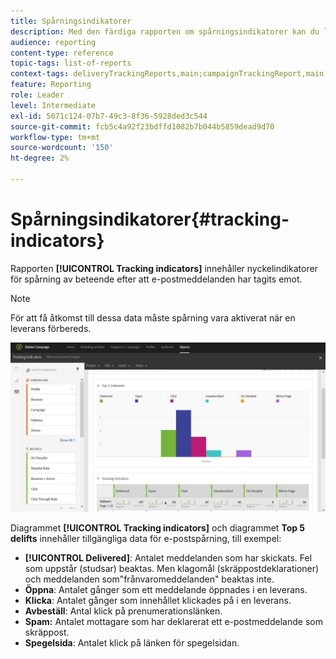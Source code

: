 ```yaml
---
title: Spårningsindikatorer
description: Med den färdiga rapporten om spårningsindikatorer kan du lära dig mer om hur kunderna beter sig när de får e-postmeddelanden.
audience: reporting
content-type: reference
topic-tags: list-of-reports
context-tags: deliveryTrackingReports,main;campaignTrackingReport,main;programTrackingReport,main
feature: Reporting
role: Leader
level: Intermediate
exl-id: 5071c124-07b7-49c3-8f36-5928ded3c544
source-git-commit: fcb5c4a92f23bdffd1082b7b044b5859dead9d70
workflow-type: tm+mt
source-wordcount: '150'
ht-degree: 2%

---
```


# Spårningsindikatorer{#tracking-indicators}

Rapporten **[!UICONTROL Tracking indicators]** innehåller nyckelindikatorer för spårning av beteende efter att e-postmeddelanden har tagits emot.

>[!NOTE]
>
>För att få åtkomst till dessa data måste spårning vara aktiverat när en leverans förbereds.

![](assets/delivery_reports_2.png)

Diagrammet **[!UICONTROL Tracking indicators]** och diagrammet **Top 5 delifts** innehåller tillgängliga data för e-postspårning, till exempel:

* **[!UICONTROL Delivered]**: Antalet meddelanden som har skickats. Fel som uppstår (studsar) beaktas. Men klagomål (skräppostdeklarationer) och meddelanden som&quot;frånvaromeddelanden&quot; beaktas inte.
* **Öppna**: Antalet gånger som ett meddelande öppnades i en leverans.
* **Klicka**: Antalet gånger som innehållet klickades på i en leverans.
* **Avbeställ**: Antal klick på prenumerationslänken.
* **Spam:** Antalet mottagare som har deklarerat ett e-postmeddelande som skräppost.
* **Spegelsida**: Antalet klick på länken för spegelsidan.

